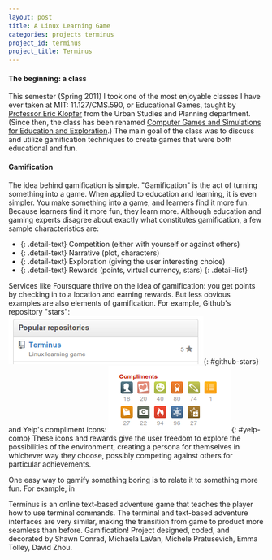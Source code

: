 ```yaml
---
layout: post
title: A Linux Learning Game
categories: projects terminus
project_id: terminus
project_title: Terminus
---
```


#### The beginning: a class

This semester (Spring 2011) I took one of the most enjoyable classes I have ever taken at MIT: 11.127/CMS.590, or Educational Games, taught by [Professor Eric Klopfer](http://education.mit.edu/people/eric-klopfer) from the Urban Studies and Planning department. (Since then, the class has been renamed [Computer Games and Simulations for Education and Exploration](http://education.mit.edu/classes/11127).) The main goal of the class was to discuss and utilize gamification techniques to create games that were both educational and fun. 

#### Gamification

The idea behind gamification is simple. "Gamification" is the act of turning something into a game. When applied to education and learning, it is even simpler. You make something into a game, and learners find it more fun. Because learners find it more fun, they learn more. Although education and gaming experts disagree about exactly what constitutes gamification, a few sample characteristics are: 

- {: .detail-text} Competition (either with yourself or against others)
- {: .detail-text} Narrative (plot, characters)
- {: .detail-text} Exploration (giving the user interesting choice)
- {: .detail-text} Rewards (points, virtual currency, stars)
{: .detail-list}

Services like Foursquare thrive on the idea of gamification: you get points by checking in to a location and earning rewards. But less obvious examples are also elements of gamification. For example, Github's repository "stars": ![Github's stars on a repository for Terminus](/imgs/github_stars.png){: #github-stars} and Yelp's compliment icons: ![Yelp's compliment icons and badges](/imgs/yelp_compliments1.png){: #yelp-comp}
These icons and rewards give the user freedom to explore the possibilities of the environment, creating a persona for themselves in whichever way they choose, possibly competing against others for particular achievements. 

One easy way to gamify something boring is to relate it to something more fun. For example, in 

Terminus is an online text-based adventure game that teaches the player how to use terminal commands. The terminal and text-based adventure interfaces are very similar, making the transition from game to product more seamless than before. Gamification! Project designed, coded, and decorated by Shawn Conrad, Michaela LaVan, Michele Pratusevich, Emma Tolley, David Zhou.